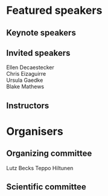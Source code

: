 # Featured speakers

## Keynote speakers


## Invited speakers

Ellen Decaestecker  
Chris Eizaguirre  
Ursula Gaedke  
Blake Mathews  

## Instructors


# Organisers


## Organizing committee

Lutz Becks
Teppo Hiltunen

## Scientific committee
